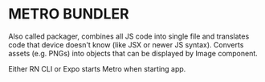 # METRO BUNDLER

Also called packager, combines all JS code into single file and translates code that device doesn't know (like JSX or newer JS syntax). Converts assets (e.g. PNGs) into objects that can be displayed by Image component.

Either RN CLI or Expo starts Metro when starting app.
